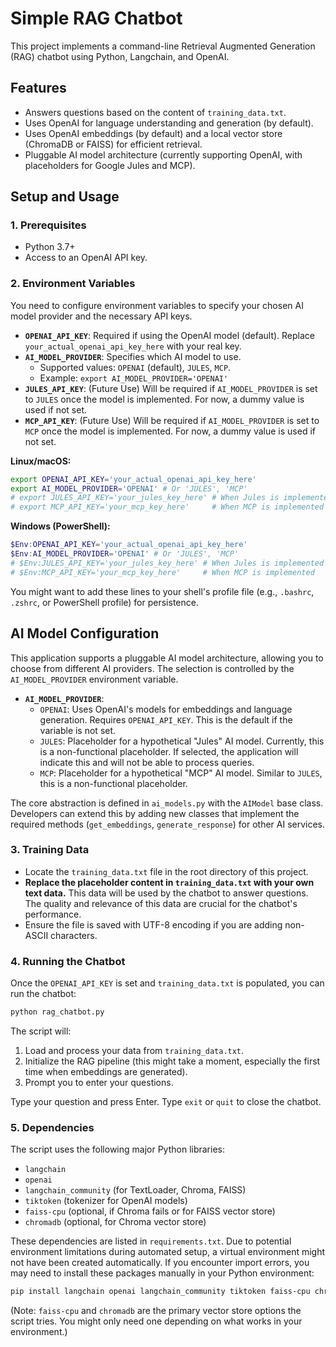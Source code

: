 # Simple RAG Chatbot

This project implements a command-line Retrieval Augmented Generation (RAG) chatbot using Python, Langchain, and OpenAI.

## Features

- Answers questions based on the content of `training_data.txt`.
- Uses OpenAI for language understanding and generation (by default).
- Uses OpenAI embeddings (by default) and a local vector store (ChromaDB or FAISS) for efficient retrieval.
- Pluggable AI model architecture (currently supporting OpenAI, with placeholders for Google Jules and MCP).

## Setup and Usage

### 1. Prerequisites
- Python 3.7+
- Access to an OpenAI API key.

### 2. Environment Variables
You need to configure environment variables to specify your chosen AI model provider and the necessary API keys.

-   **`OPENAI_API_KEY`**: Required if using the OpenAI model (default). Replace `your_actual_openai_api_key_here` with your real key.
-   **`AI_MODEL_PROVIDER`**: Specifies which AI model to use.
    -   Supported values: `OPENAI` (default), `JULES`, `MCP`.
    -   Example: `export AI_MODEL_PROVIDER='OPENAI'`
-   **`JULES_API_KEY`**: (Future Use) Will be required if `AI_MODEL_PROVIDER` is set to `JULES` once the model is implemented. For now, a dummy value is used if not set.
-   **`MCP_API_KEY`**: (Future Use) Will be required if `AI_MODEL_PROVIDER` is set to `MCP` once the model is implemented. For now, a dummy value is used if not set.


**Linux/macOS:**
```bash
export OPENAI_API_KEY='your_actual_openai_api_key_here'
export AI_MODEL_PROVIDER='OPENAI' # Or 'JULES', 'MCP'
# export JULES_API_KEY='your_jules_key_here' # When Jules is implemented
# export MCP_API_KEY='your_mcp_key_here'     # When MCP is implemented
```

**Windows (PowerShell):**
```powershell
$Env:OPENAI_API_KEY='your_actual_openai_api_key_here'
$Env:AI_MODEL_PROVIDER='OPENAI' # Or 'JULES', 'MCP'
# $Env:JULES_API_KEY='your_jules_key_here' # When Jules is implemented
# $Env:MCP_API_KEY='your_mcp_key_here'     # When MCP is implemented
```
You might want to add these lines to your shell's profile file (e.g., `.bashrc`, `.zshrc`, or PowerShell profile) for persistence.

## AI Model Configuration

This application supports a pluggable AI model architecture, allowing you to choose from different AI providers. The selection is controlled by the `AI_MODEL_PROVIDER` environment variable.

-   **`AI_MODEL_PROVIDER`**:
    -   `OPENAI`: Uses OpenAI's models for embeddings and language generation. Requires `OPENAI_API_KEY`. This is the default if the variable is not set.
    -   `JULES`: Placeholder for a hypothetical "Jules" AI model. Currently, this is a non-functional placeholder. If selected, the application will indicate this and will not be able to process queries.
    -   `MCP`: Placeholder for a hypothetical "MCP" AI model. Similar to `JULES`, this is a non-functional placeholder.

The core abstraction is defined in `ai_models.py` with the `AIModel` base class. Developers can extend this by adding new classes that implement the required methods (`get_embeddings`, `generate_response`) for other AI services.

### 3. Training Data
- Locate the `training_data.txt` file in the root directory of this project.
- **Replace the placeholder content in `training_data.txt` with your own text data.** This data will be used by the chatbot to answer questions. The quality and relevance of this data are crucial for the chatbot's performance.
- Ensure the file is saved with UTF-8 encoding if you are adding non-ASCII characters.

### 4. Running the Chatbot
Once the `OPENAI_API_KEY` is set and `training_data.txt` is populated, you can run the chatbot:

```bash
python rag_chatbot.py
```

The script will:
1. Load and process your data from `training_data.txt`.
2. Initialize the RAG pipeline (this might take a moment, especially the first time when embeddings are generated).
3. Prompt you to enter your questions.

Type your question and press Enter. Type `exit` or `quit` to close the chatbot.

### 5. Dependencies
The script uses the following major Python libraries:
- `langchain`
- `openai`
- `langchain_community` (for TextLoader, Chroma, FAISS)
- `tiktoken` (tokenizer for OpenAI models)
- `faiss-cpu` (optional, if Chroma fails or for FAISS vector store)
- `chromadb` (optional, for Chroma vector store)

These dependencies are listed in `requirements.txt`. Due to potential environment limitations during automated setup, a virtual environment might not have been created automatically. If you encounter import errors, you may need to install these packages manually in your Python environment:
```bash
pip install langchain openai langchain_community tiktoken faiss-cpu chromadb
```
(Note: `faiss-cpu` and `chromadb` are the primary vector store options the script tries. You might only need one depending on what works in your environment.)